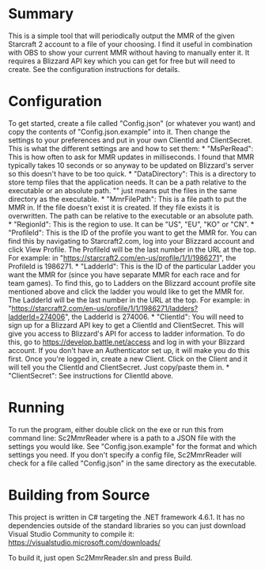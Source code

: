 # Summary
This is a simple tool that will periodically output the MMR of the given Starcraft 2 account to a file of your choosing.
I find it useful in combination with OBS to show your current MMR without having to manually enter it.
It requires a Blizzard API key which you can get for free but will need to create.  See the configuration instructions for details.

# Configuration
To get started, create a file called "Config.json" (or whatever you want) and copy the contents of "Config.json.example" into it.
Then change the settings to your preferences and put in your own ClientId and ClientSecret.
This is what the different settings are and how to set them:
	* "MsPerRead": This is how often to ask for MMR updates in milliseconds.  I found that MMR typically takes 10 seconds or so anyway to be updated on Blizzard's server so this doesn't have to be too quick.
	* "DataDirectory": This is a directory to store temp files that the application needs.  It can be a path relative to the executable or an absolute path.  "" just means put the files in the same directory as the executable.
	* "MmrFilePath": This is a file path to put the MMR in.  If the file doesn't exist it is created.  If they file exists it is overwritten.  The path can be relative to the executable or an absolute path.
	* "RegionId": This is the region to use.  It can be "US", "EU", "KO" or "CN".
	* "ProfileId": This is the ID of the profile you want to get the MMR for.  You can find this by navigating to Starcraft2.com, log into your Blizzard account and click View Profile. The ProfileId will be the last number in the URL at the top.  For example: in "https://starcraft2.com/en-us/profile/1/1/1986271", the ProfileId is 1986271.
	* "LadderId": This is the ID of the particular Ladder you want the MMR for (since you have separate MMR for each race and for team games).  To find this, go to Ladders on the Blizzard account profile site mentioned above and click the ladder you would like to get the MMR for.  The LadderId will be the last number in the URL at the top.  For example: in "https://starcraft2.com/en-us/profile/1/1/1986271/ladders?ladderId=274006", the LadderId is 274006.
	* "ClientId": You will need to sign up for a Blizzard API key to get a ClientId and ClientSecret.  This will give you access to Blizzard's API for access to ladder information.  To do this, go to https://develop.battle.net/access and log in with your Blizzard account.  If you don't have an Authenticator set up, it will make you do this first.  Once you're logged in, create a new Client.  Click on the Client and it will tell you the ClientId and ClientSecret.  Just copy/paste them in.
	* "ClientSecret": See instructions for ClientId above.

# Running
To run the program, either double click on the exe or run this from command line:
	Sc2MmrReader <ConfigFilePath>
where <ConfigFilePath> is a path to a JSON file with the settings you would like.  See "Config.json.example" for the format and which settings you need.
If you don't specify a config file, Sc2MmrReader will check for a file called "Config.json" in the same directory as the executable.

# Building from Source
This project is written in C# targeting the .NET framework 4.6.1.  It has no dependencies outside of the standard libraries so you can just download Visual Studio Community to compile it:
	https://visualstudio.microsoft.com/downloads/
	
To build it, just open Sc2MmrReader.sln and press Build.
